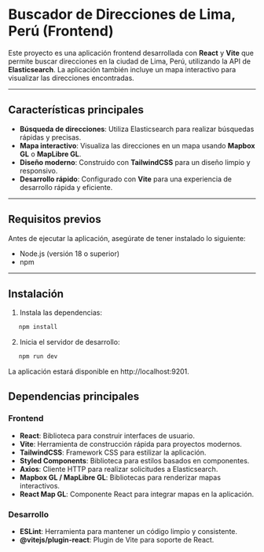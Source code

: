 # Buscador de Direcciones de Lima, Perú (Frontend)

Este proyecto es una aplicación frontend desarrollada con **React** y **Vite** que permite buscar direcciones en la ciudad de Lima, Perú, utilizando la API de **Elasticsearch**. La aplicación también incluye un mapa interactivo para visualizar las direcciones encontradas.

---

## Características principales

- **Búsqueda de direcciones**: Utiliza Elasticsearch para realizar búsquedas rápidas y precisas.
- **Mapa interactivo**: Visualiza las direcciones en un mapa usando **Mapbox GL** o **MapLibre GL**.
- **Diseño moderno**: Construido con **TailwindCSS** para un diseño limpio y responsivo.
- **Desarrollo rápido**: Configurado con **Vite** para una experiencia de desarrollo rápida y eficiente.

---

## Requisitos previos

Antes de ejecutar la aplicación, asegúrate de tener instalado lo siguiente:

- Node.js (versión 18 o superior)
- npm

---

## Instalación

1. Instala las dependencias:
```bash
   npm install
```

2. Inicia el servidor de desarrollo: 
```bash
   npm run dev
```

La aplicación estará disponible en http://localhost:9201.


## Dependencias principales

### Frontend
- **React**: Biblioteca para construir interfaces de usuario.
- **Vite**: Herramienta de construcción rápida para proyectos modernos.
- **TailwindCSS**: Framework CSS para estilizar la aplicación.
- **Styled Components**: Biblioteca para estilos basados en componentes.
- **Axios**: Cliente HTTP para realizar solicitudes a Elasticsearch.
- **Mapbox GL / MapLibre GL**: Bibliotecas para renderizar mapas interactivos.
- **React Map GL**: Componente React para integrar mapas en la aplicación.

### Desarrollo
- **ESLint**: Herramienta para mantener un código limpio y consistente.
- **@vitejs/plugin-react**: Plugin de Vite para soporte de React.